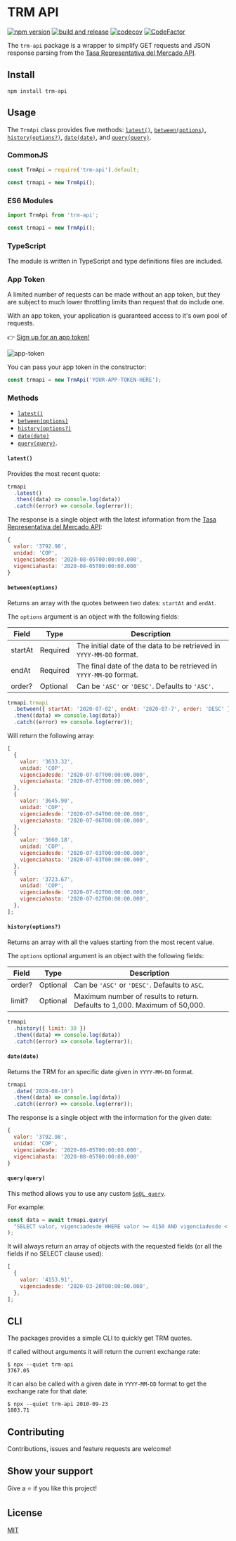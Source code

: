 # TRM API

[![npm version](https://badge.fury.io/js/trm-api.svg)](https://badge.fury.io/js/trm-api)
[![build and release](https://github.com/MauricioRobayo/trm-api/workflows/build%20and%20release/badge.svg)](https://github.com/MauricioRobayo/trm-api/actions?query=workflow%3A%22Build+and+Release%22)
[![codecov](https://codecov.io/gh/MauricioRobayo/trm-api/branch/master/graph/badge.svg)](https://codecov.io/gh/MauricioRobayo/trm-api)
[![CodeFactor](https://www.codefactor.io/repository/github/mauriciorobayo/trm-api/badge)](https://www.codefactor.io/repository/github/mauriciorobayo/trm-api)

The `trm-api` package is a wrapper to simplify GET requests and JSON response parsing from the [Tasa Representativa del Mercado API](https://dev.socrata.com/foundry/www.datos.gov.co/32sa-8pi3).

## Install

```
npm install trm-api
```

## Usage

The `TrmApi` class provides five methods: [`latest()`](#latest), [`between(options)`](#betweenoptions), [`history(options?)`](#historyoptions), [`date(date)`](#datedate), and [`query(query)`](#queryquery).

### CommonJS

```js
const TrmApi = require('trm-api').default;

const trmapi = new TrmApi();
```

### ES6 Modules

```js
import TrmApi from 'trm-api';

const trmapi = new TrmApi();
```

### TypeScript

The module is written in TypeScript and type definitions files are included.

### App Token

A limited number of requests can be made without an app token, but they are subject to much lower throttling limits than request that do include one.

With an app token, your application is guaranteed access to it's own pool of requests.

👉 [Sign up for an app token!](https://www.datos.gov.co/profile/edit/developer_settings)

![app-token](https://user-images.githubusercontent.com/2121481/90161654-11e0e280-dd59-11ea-9678-4d0a9f995b3c.png)

You can pass your app token in the constructor:

```js
const trmapi = new TrmApi('YOUR-APP-TOKEN-HERE');
```

### Methods

- [`latest()`](#latest)
- [`between(options)`](#betweenoptions)
- [`history(options?)`](#historyoptions)
- [`date(date)`](#datedate)
- [`query(query)`](#queryquery).

#### `latest()`

Provides the most recent quote:

```js
trmapi
  .latest()
  .then((data) => console.log(data))
  .catch((error) => console.log(error));
```

The response is a single object with the latest information from the [Tasa Representativa del Mercado API](https://dev.socrata.com/foundry/www.datos.gov.co/32sa-8pi3):

```js
{
  valor: '3792.98',
  unidad: 'COP',
  vigenciadesde: '2020-08-05T00:00:00.000',
  vigenciahasta: '2020-08-05T00:00:00.000'
}
```

#### `between(options)`

Returns an array with the quotes between two dates: `startAt` and `endAt`.

The `options` argument is an object with the following fields:

| Field   | Type     | Description                                                          |
| ------- | -------- | -------------------------------------------------------------------- |
| startAt | Required | The initial date of the data to be retrieved in `YYYY-MM-DD` format. |
| endAt   | Required | The final date of the data to be retrieved in `YYYY-MM-DD` format.   |
| order?  | Optional | Can be `'ASC'` or `'DESC'`. Defaults to `'ASC'`.                     |

```js
trmapi.trmapi
  .between({ startAt: '2020-07-02', endAt: '2020-07-7', order: 'DESC' })
  .then((data) => console.log(data))
  .catch((error) => console.log(error));
```

Will return the following array:

```js
[
  {
    valor: '3633.32',
    unidad: 'COP',
    vigenciadesde: '2020-07-07T00:00:00.000',
    vigenciahasta: '2020-07-07T00:00:00.000',
  },
  {
    valor: '3645.90',
    unidad: 'COP',
    vigenciadesde: '2020-07-04T00:00:00.000',
    vigenciahasta: '2020-07-06T00:00:00.000',
  },
  {
    valor: '3660.18',
    unidad: 'COP',
    vigenciadesde: '2020-07-03T00:00:00.000',
    vigenciahasta: '2020-07-03T00:00:00.000',
  },
  {
    valor: '3723.67',
    unidad: 'COP',
    vigenciadesde: '2020-07-02T00:00:00.000',
    vigenciahasta: '2020-07-02T00:00:00.000',
  },
];
```

#### `history(options?)`

Returns an array with all the values starting from the most recent value.

The `options` optional argument is an object with the following fields:

| Field  | Type     | Description                                                                |
| ------ | -------- | -------------------------------------------------------------------------- |
| order? | Optional | Can be `'ASC'` or `'DESC'`. Defaults to `ASC`.                             |
| limit? | Optional | Maximum number of results to return. Defaults to 1,000. Maximum of 50,000. |

```js
trmapi
  .history({ limit: 30 })
  .then((data) => console.log(data))
  .catch((error) => console.log(error));
```

#### `date(date)`

Returns the TRM for an specific date given in `YYYY-MM-DD` format.

```js
trmapi
  .date('2020-08-10')
  .then((data) => console.log(data))
  .catch((error) => console.log(error));
```

The response is a single object with the information for the given date:

```js
{
  valor: '3792.98',
  unidad: 'COP',
  vigenciadesde: '2020-08-05T00:00:00.000',
  vigenciahasta: '2020-08-05T00:00:00.000'
}
```

#### `query(query)`

This method allows you to use any custom [`SoQL query`](https://dev.socrata.com/docs/queries/).

For example:

```js
const data = await trmapi.query(
  "SELECT valor, vigenciadesde WHERE valor >= 4150 AND vigenciadesde < '2020-08-01'"
);
```

It will always return an array of objects with the requested fields (or all the fields if no SELECT clause used):

```js
[
  {
    valor: '4153.91',
    vigenciadesde: '2020-03-20T00:00:00.000',
  },
];
```

## CLI

The packages provides a simple CLI to quickly get TRM quotes.

If called without arguments it will return the current exchange rate:

```
$ npx --quiet trm-api
3767.05
```

It can also be called with a given date in `YYYY-MM-DD` format to get the exchange rate for that date:

```
$ npx --quiet trm-api 2010-09-23
1803.71
```

## Contributing

Contributions, issues and feature requests are welcome!

## Show your support

Give a ⭐️ if you like this project!

## License

[MIT](LICENSE)
